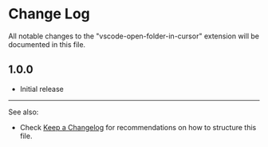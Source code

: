 # Change Log

All notable changes to the "vscode-open-folder-in-cursor" extension will be documented in this file.

## 1.0.0

- Initial release



---
See also: 
* Check [Keep a Changelog](http://keepachangelog.com/) for recommendations on how to structure this file.